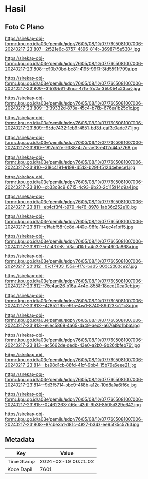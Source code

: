 # Hasil

## Foto C Plano

https://sirekap-obj-formc.kpu.go.id/a03e/pemilu/pdpr/76/05/08/10/07/7605081007006-20240217-231807--2f521e6c-6757-4696-814b-3698745e5304.jpg

https://sirekap-obj-formc.kpu.go.id/a03e/pemilu/pdpr/76/05/08/10/07/7605081007006-20240217-231808--c90b70bd-bc81-4195-99f3-3fd5591f799a.jpg

https://sirekap-obj-formc.kpu.go.id/a03e/pemilu/pdpr/76/05/08/10/07/7605081007006-20240217-231809--31589b61-d5ea-46fb-8c2a-35b054c23aa0.jpg

https://sirekap-obj-formc.kpu.go.id/a03e/pemilu/pdpr/76/05/08/10/07/7605081007006-20240217-231809--3f39332d-873a-45c4-b78b-676ea1b25c1c.jpg

https://sirekap-obj-formc.kpu.go.id/a03e/pemilu/pdpr/76/05/08/10/07/7605081007006-20240217-231809--95dc7432-1cb9-4651-bd3d-eaf3e0adc771.jpg

https://sirekap-obj-formc.kpu.go.id/a03e/pemilu/pdpr/76/05/08/10/07/7605081007006-20240217-231810--1817d52e-9388-4c7c-aef8-e412c44a7768.jpg

https://sirekap-obj-formc.kpu.go.id/a03e/pemilu/pdpr/76/05/08/10/07/7605081007006-20240217-231810--318c4191-6198-45d3-b29f-f51244ebece1.jpg

https://sirekap-obj-formc.kpu.go.id/a03e/pemilu/pdpr/76/05/08/10/07/7605081007006-20240217-231810--cb33c8c9-6715-4c93-9b20-2c115914d9a4.jpg

https://sirekap-obj-formc.kpu.go.id/a03e/pemilu/pdpr/76/05/08/10/07/7605081007006-20240217-231811--eb4cf3f4-b979-4e76-8978-1ab36c252e10.jpg

https://sirekap-obj-formc.kpu.go.id/a03e/pemilu/pdpr/76/05/08/10/07/7605081007006-20240217-231811--e19abf58-0c8d-440e-96fe-1f4ec4e1bff5.jpg

https://sirekap-obj-formc.kpu.go.id/a03e/pemilu/pdpr/76/05/08/10/07/7605081007006-20240217-231812--f7c437e8-fd3a-410d-a4c3-25e4600a868a.jpg

https://sirekap-obj-formc.kpu.go.id/a03e/pemilu/pdpr/76/05/08/10/07/7605081007006-20240217-231812--07cf7433-155a-4f7c-bad5-883c2363ca27.jpg

https://sirekap-obj-formc.kpu.go.id/a03e/pemilu/pdpr/76/05/08/10/07/7605081007006-20240217-231812--75c4ad26-b16a-4c4c-8558-18ecd20ca0eb.jpg

https://sirekap-obj-formc.kpu.go.id/a03e/pemilu/pdpr/76/05/08/10/07/7605081007006-20240217-231813--42852195-e915-4ea1-8740-89d238c21c8c.jpg

https://sirekap-obj-formc.kpu.go.id/a03e/pemilu/pdpr/76/05/08/10/07/7605081007006-20240217-231813--e6ec5869-4a65-4a49-aed2-a676d9d1bbaf.jpg

https://sirekap-obj-formc.kpu.go.id/a03e/pemilu/pdpr/76/05/08/10/07/7605081007006-20240217-231813--ad5662de-dedb-43e0-a2b0-9b26dbfeb76f.jpg

https://sirekap-obj-formc.kpu.go.id/a03e/pemilu/pdpr/76/05/08/10/07/7605081007006-20240217-231814--ba98d1cb-88fd-41cf-9bb4-15b79e6eee21.jpg

https://sirekap-obj-formc.kpu.go.id/a03e/pemilu/pdpr/76/05/08/10/07/7605081007006-20240217-231814--9d3f5714-bbc9-488b-a12d-10d8a0a6ff6e.jpg

https://sirekap-obj-formc.kpu.go.id/a03e/pemilu/pdpr/76/05/08/10/07/7605081007006-20240217-231815--02462263-7d6c-42df-9b31-8505d329c642.jpg

https://sirekap-obj-formc.kpu.go.id/a03e/pemilu/pdpr/76/05/08/10/07/7605081007006-20240217-231808--87cbe3a1-d81c-4927-b343-ee95f35c5763.jpg


## Metadata

| Key        | Value               |
| ---------- | ------------------- |
| Time Stamp | 2024-02-19 06:21:02 |
| Kode Dapil | 7601                |




